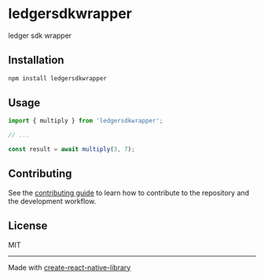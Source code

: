 # ledgersdkwrapper

ledger sdk wrapper

## Installation

```sh
npm install ledgersdkwrapper
```

## Usage


```js
import { multiply } from 'ledgersdkwrapper';

// ...

const result = await multiply(3, 7);
```


## Contributing

See the [contributing guide](CONTRIBUTING.md) to learn how to contribute to the repository and the development workflow.

## License

MIT

---

Made with [create-react-native-library](https://github.com/callstack/react-native-builder-bob)
